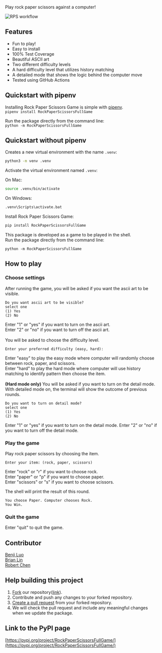 Play rock paper scissors against a computer!

![RPS workflow](https://github.com/software-students-fall2022/python-package-exercise-project-3-team-6/actions/workflows/tests.yml/badge.svg)

## Features
- Fun to play!
- Easy to install
- 100% Test Coverage
- Beautiful ASCII art
- Two different difficulty levels
- A hard difficulty level that utilizes history matching
- A detailed mode that shows the logic behind the computer move
- Tested using GitHub Actions

## Quickstart with pipenv

Installing Rock Paper Scissors Game is simple with [pipenv](https://pypi.org/project/pipenv/). <br>
```pipenv install RockPaperScissorsFullGame```

Run the package directly from the command line: <br>
```python -m RockPaperScissorsFullGame```


## Quickstart without pipenv

Creates a new virtual environment with the name `.venv`:

```bash
python3 -m venv .venv
```

Activate the virtual environment named `.venv`:

On Mac:

```bash
source .venv/bin/activate
```
On Windows:

```bash
.venv\Scripts\activate.bat
```

Install Rock Paper Scissors Game:
```bash
pip install RockPaperScissorsFullGame
```

This package is developed as a game to be played in the shell.<br>
Run the package directly from the command line: 
```bask
python -m RockPaperScissorsFullGame
```

## How to play
### Choose settings
After running the game, you will be asked if you want the ascii art to be visible.<br>
```
Do you want ascii art to be visible?
select one
(1) Yes
(2) No
```
Enter "1" or "yes" if you want to turn on the ascii art.<br>
Enter "2" or "no" if you want to turn off the ascii art.
<br/><br/>
You will be asked to choose the difficulty level.
```
Enter your preferred difficulty (easy, hard): 
```
Enter "easy" to play the easy mode where computer will randomly choose between rock, paper, and scissors. <br>
Enter "hard" to play the hard mode where computer will use history matching to identify pattern then choose the item.
<br/><br/>
**(Hard mode only)**
You will be asked if you want to turn on the detail mode. With detailed mode on, the terminal will show the outcome of previous rounds.
```
Do you want to turn on detail mode?
select one
(1) Yes
(2) No
```
Enter "1" or "yes" if you want to turn on the detail mode.
Enter "2" or "no" if you want to turn off the detail mode.

### Play the game
Play rock paper scissors by choosing the item. 
```
Enter your item: (rock, paper, scissors)
```
Enter "rock" or "r" if you want to choose rock.<br>
Enter "paper" or "p" if you want to choose paper.<br>
Enter "scissors" or "s" if you want to choose scissors.<br>

The shell will print the result of this round. 
```
You choose Paper. Computer chooses Rock.
You Win.
``` 

### Quit the game
Enter "quit" to quit the game. 

## Contributor
[Benji Luo](https://github.com/BenjiLuo)<br>
[Brian Lin](https://github.com/blin007)<br>
[Robert Chen](https://github.com/RobertChenYF)

## Help building this project
1. [Fork](https://docs.github.com/en/get-started/quickstart/fork-a-repo#forking-a-repository) our repository([link](https://github.com/software-students-fall2022/python-package-exercise-project-3-team-6)).
2. Contribute and push any changes to your forked repository. 
3. [Create a pull request](https://docs.github.com/en/pull-requests/collaborating-with-pull-requests/proposing-changes-to-your-work-with-pull-requests/creating-a-pull-request-from-a-fork) from your forked repository. 
4. We will check the pull request and include any meaningful changes when we update the package. 
## Link to the PyPI page
[https://pypi.org/project/RockPaperScissorsFullGame/](https://pypi.org/project/RockPaperScissorsFullGame/)